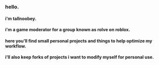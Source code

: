 ### hello.

#### i'm tallnoobey.
#### i'm a game moderator for a group known as rolve on roblox.
#### here you'll find small personal projects and things to help optimize my workflow.
#### i'll also keep forks of projects i want to modify myself for personal use.
